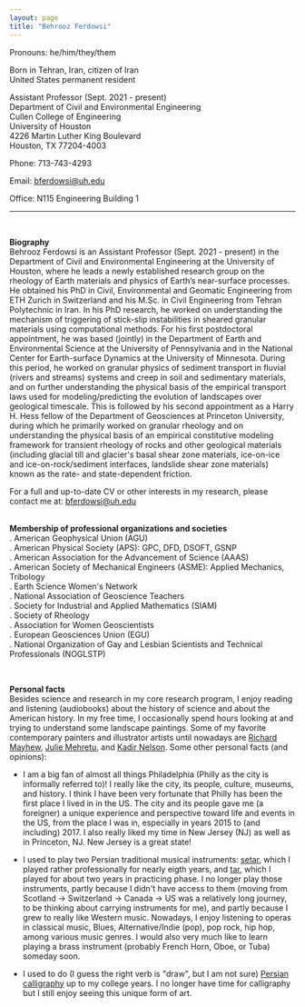 ```yaml
---
layout: page
title: "Behrooz Ferdowsi"
---
```


Pronouns: he/him/they/them

Born in Tehran, Iran, citizen of Iran<br>
United States permanent resident<br>

Assistant Professor (Sept. 2021 - present)<br>
Department of Civil and Environmental Engineering<br>
Cullen College of Engineering<br>
University of Houston<br>
4226 Martin Luther King Boulevard<br>
Houston, TX 77204-4003<br>

Phone: 713-743-4293

Email: bferdowsi@uh.edu

Office: N115 Engineering Building 1

---
<br>

**Biography**<br> 
Behrooz Ferdowsi is an Assistant Professor (Sept. 2021 - present) in the Department of Civil and Environmental Engineering at the University of Houston, where he leads a newly established research group on the rheology of Earth materials and physics of Earth’s near-surface processes. He obtained his PhD in Civil, Environmental and Geomatic Engineering from ETH Zurich in Switzerland and his M.Sc. in Civil Engineering from Tehran Polytechnic in Iran. In his PhD research, he worked on understanding the mechanism of triggering of stick-slip instabilities in sheared granular materials using computational methods. For his first postdoctoral appointment, he was based (jointly) in the Department of Earth and Environmental Science at the University of Pennsylvania and in the National Center for Earth-surface Dynamics at the University of Minnesota. During this period, he worked on granular physics of sediment transport in fluvial (rivers and streams) systems and creep in soil and sedimentary materials, and on further understanding the physical basis of the empirical transport laws used for modeling/predicting the evolution of landscapes over geological timescale. This is followed by his second appointment as a Harry H. Hess fellow of the Department of Geosciences at Princeton University, during which he primarily worked on granular rheology and on understanding the physical basis of an empirical constitutive modeling framework for transient rheology of rocks and other geological materials (including glacial till and glacier's basal shear zone materials, ice-on-ice and ice-on-rock/sediment interfaces, landslide shear zone materials) known as the rate- and state-dependent friction. 

For a full and up-to-date CV or other interests in my research, please contact me at: <span style="color:#1E88E5">bferdowsi@uh.edu</span><br> 
<br>

**Membership of professional organizations and societies**<br>
. American Geophysical Union (AGU)<br>
. American Physical Society (APS): GPC, DFD, DSOFT, GSNP<br> 
. American Association for the Advancement of Science (AAAS)<br> 
. American Society of Mechanical Engineers (ASME): Applied Mechanics, Tribology<br> 
. Earth Science Women's Network<br>
. National Association of Geoscience Teachers<br>
. Society for Industrial and Applied Mathematics (SIAM)<br> 
. Society of Rheology<br>
. Association for Women Geoscientists<br> 
. European Geosciences Union (EGU)<br>
. National Organization of Gay and Lesbian Scientists and Technical Professionals (NOGLSTP)<br>

<br>

**Personal facts**<br> 
Besides science and research in my core research program, I enjoy reading and listening (audiobooks) about the history of science and about the American history. In my free time, I occasionally spend hours looking at and trying to understand some landscape paintings. Some of my favorite contemporary painters and illustrator artists until nowadays are [Richard Mayhew](https://en.wikipedia.org/wiki/Richard_Mayhew), [Julie Mehretu](https://en.wikipedia.org/wiki/Julie_Mehretu), and [Kadir Nelson](https://en.wikipedia.org/wiki/Kadir_Nelson). Some other personal facts (and opinions):


* I am a big fan of almost all things Philadelphia (Philly as the city is informally referred to)! I really like the city, its people, culture, museums, and history. I think I have been very fortunate that Philly has been the first place I lived in in the US. The city and its people gave me (a foreigner) a unique experience and perspective toward life and events in the US, from the place I was in, especially in years 2015 to (and including) 2017. I also really liked my time in New Jersey (NJ) as well as in Princeton, NJ. New Jersey is a great state!

* I used to play two Persian traditional musical instruments: [setar](https://en.wikipedia.org/wiki/Setar), which I played rather professionally for nearly eigth years, and [tar](https://en.wikipedia.org/wiki/Tar_(string_instrument)), which I played for about two years in practicing phase. I no longer play those instruments, partly because I didn't have access to them (moving from Scotland -> Switzerland -> Canada -> US was a relatively long journey, to be thinking about carrying instruments for me), and partly because I grew to really like Western music. Nowadays, I enjoy listening to operas in classical music, Blues, Alternative/Indie (pop), pop rock, hip hop, among various music genres. I would also very much like to learn playing a brass instrument (probably French Horn, Oboe, or Tuba) someday soon.

* I used to do (I guess the right verb is "draw", but I am not sure) [Persian calligraphy](https://en.wikipedia.org/wiki/Persian_calligraphy) up to my college years. I no longer have time for calligraphy but I still enjoy seeing this unique form of art.

